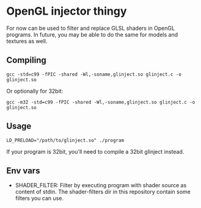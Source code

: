 # OpenGL injector thingy

For now can be used to filter and replace GLSL shaders in OpenGL programs.
In future, you may be able to do the same for models and textures as well.

## Compiling

```
gcc -std=c99 -fPIC -shared -Wl,-soname,glinject.so glinject.c -o glinject.so
```

Or optionally for 32bit:
```
gcc -m32 -std=c99 -fPIC -shared -Wl,-soname,glinject.so glinject.c -o glinject.so
```

## Usage

```
LD_PRELOAD="/path/to/glinject.so" ./program
```

If your program is 32bit, you'll need to compile a 32bit glinject instead.

## Env vars

* SHADER_FILTER: Filter by executing program with shader source as content of stdin.
                 The shader-filters dir in this repository contain some filters you can use.
